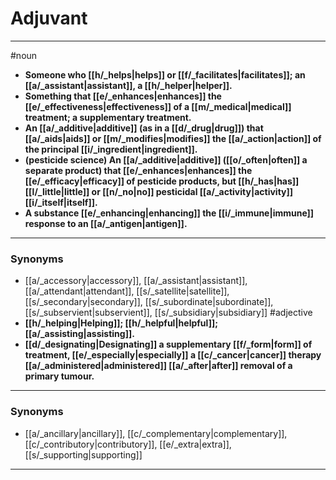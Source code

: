 # Adjuvant
---
#noun
- **Someone who [[h/_helps|helps]] or [[f/_facilitates|facilitates]]; an [[a/_assistant|assistant]], a [[h/_helper|helper]].**
- **Something that [[e/_enhances|enhances]] the [[e/_effectiveness|effectiveness]] of a [[m/_medical|medical]] treatment; a supplementary treatment.**
- **An [[a/_additive|additive]] (as in a [[d/_drug|drug]]) that [[a/_aids|aids]] or [[m/_modifies|modifies]] the [[a/_action|action]] of the principal [[i/_ingredient|ingredient]].**
- **(pesticide science) An [[a/_additive|additive]] ([[o/_often|often]] a separate product) that [[e/_enhances|enhances]] the [[e/_efficacy|efficacy]] of pesticide products, but [[h/_has|has]] [[l/_little|little]] or [[n/_no|no]] pesticidal [[a/_activity|activity]] [[i/_itself|itself]].**
- **A substance [[e/_enhancing|enhancing]] the [[i/_immune|immune]] response to an [[a/_antigen|antigen]].**
---
### Synonyms
- [[a/_accessory|accessory]], [[a/_assistant|assistant]], [[a/_attendant|attendant]], [[s/_satellite|satellite]], [[s/_secondary|secondary]], [[s/_subordinate|subordinate]], [[s/_subservient|subservient]], [[s/_subsidiary|subsidiary]]
#adjective
- **[[h/_helping|Helping]]; [[h/_helpful|helpful]]; [[a/_assisting|assisting]].**
- **[[d/_designating|Designating]] a supplementary [[f/_form|form]] of treatment, [[e/_especially|especially]] a [[c/_cancer|cancer]] therapy [[a/_administered|administered]] [[a/_after|after]] removal of a primary tumour.**
---
### Synonyms
- [[a/_ancillary|ancillary]], [[c/_complementary|complementary]], [[c/_contributory|contributory]], [[e/_extra|extra]], [[s/_supporting|supporting]]
---
